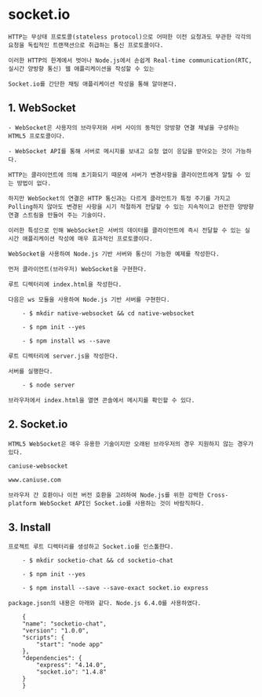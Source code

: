 
# socket.io
    HTTP는 무상태 프로토콜(stateless protocol)으로 어떠한 이전 요청과도 무관한 각각의 요청을 독립적인 트랜잭션으로 취급하는 통신 프로토콜이다. 
    
    이러한 HTTP의 한계에서 벗어나 Node.js에서 손쉽게 Real-time communication(RTC, 실시간 양방향 통신) 웹 애플리케이션을 작성할 수 있는 
    
    Socket.io를 간단한 채팅 애플리케이션 작성을 통해 알아본다.

## 1. WebSocket

    - WebSocket은 사용자의 브라우저와 서버 사이의 동적인 양방향 연결 채널을 구성하는 HTML5 프로토콜이다. 
    
    - WebSocket API를 통해 서버로 메시지를 보내고 요청 없이 응답을 받아오는 것이 가능하다.

    HTTP는 클라이언트에 의해 초기화되기 때문에 서버가 변경사항을 클라이언트에게 알릴 수 있는 방법이 없다.
    
    하지만 WebSocket의 연결은 HTTP 통신과는 다르게 클라언트가 특정 주기를 가지고 Polling하지 않아도 변경된 사항을 시기 적절하게 전달할 수 있는 지속적이고 완전한 양방향 연결 스트림을 만들어 주는 기술이다.

    이러한 특성으로 인해 WebSocket은 서버의 데이터를 클라이언트에 즉시 전달할 수 있는 실시간 애플리케이션 작성에 매우 효과적인 프로토콜이다.

    WebSocket을 사용하여 Node.js 기반 서버와 통신이 가능한 예제를 작성한다.

    먼저 클라이언트(브라우저) WebSocket을 구현한다. 
    
    루트 디렉터리에 index.html을 작성한다.

    다음은 ws 모듈을 사용하여 Node.js 기반 서버를 구현한다.
        
        - $ mkdir native-websocket && cd native-websocket

        - $ npm init --yes
        
        - $ npm install ws --save
    
    루트 디렉터리에 server.js을 작성한다.

    서버를 실행한다.

        - $ node server
    
    브라우저에서 index.html을 열면 콘솔에서 메시지를 확인할 수 있다.

## 2. Socket.io

    HTML5 WebSocket은 매우 유용한 기술이지만 오래된 브라우저의 경우 지원하지 않는 경우가 있다.

    caniuse-websocket

    www.caniuse.com

    브라우저 간 호환이나 이전 버전 호환을 고려하여 Node.js를 위한 강력한 Cross-platform WebSocket API인 Socket.io를 사용하는 것이 바람직하다.

## 3. Install

    프로젝트 루트 디렉터리를 생성하고 Socket.io를 인스톨한다.

        - $ mkdir socketio-chat && cd socketio-chat

        - $ npm init --yes

        - $ npm install --save --save-exact socket.io express
    
    package.json의 내용은 아래와 같다. Node.js 6.4.0를 사용하였다.

        {
        "name": "socketio-chat",
        "version": "1.0.0",
        "scripts": {
            "start": "node app"
        },
        "dependencies": {
            "express": "4.14.0",
            "socket.io": "1.4.8"
        }
        }